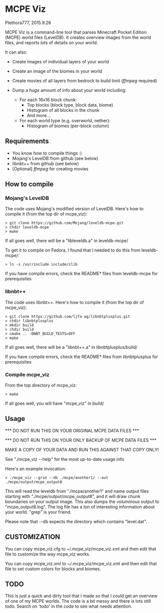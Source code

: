 # MCPE Viz
Plethora777, 2015.9.26

MCPE Viz is a command-line tool that parses Minecraft Pocket Edition (MCPE) world files (LevelDB).  It creates overview images from the world files, and reports *lots* of details on your world.

It can also:

* Create images of individual layers of your world

* Create an image of the biomes in your world

* Create movies of all layers from bedrock to build limit (*ffmpeg* required)

* Dump a *huge* amount of info about your world including:
  * For each 16x16 block chunk:
    * Top blocks (block type, block data, biome)
    * Histogram of all blocks in the chunk
    * And more...
  * For each world type (e.g. overworld, nether):
    * Histogram of biomes (per-block column)


## Requirements

* You know how to compile things :)
* Mojang's LevelDB from github (see below)
* libnbt++ from github (see below)
* [Optional] *ffmpeg* for creating movies


## How to compile

### Mojang's LevelDB

The code uses Mojang's modified version of LevelDB.  Here's how to compile it (from the top dir of mcpe_viz):

```
> git clone https://github.com/Mojang/leveldb-mcpe.git
> chdir leveldb-mcpe
> make
```

If all goes well, there will be a "libleveldb.a" in leveldb-mcpe/

To get it to compile on Fedora, I found that I needed to do this from leveldb-mcpe/:

```
> ln -s /usr/include include/zlib
```

If you have compile errors, check the README* files from leveldb-mcpe for prerequisites

### libnbt++

The code uses libnbt++.  Here's how to compile it (from the top dir of mcpe_viz):

```
> git clone https://github.com/ljfa-ag/libnbtplusplus.git
> chdir libnbtplusplus
> mkdir build
> chdir build
> cmake .. -DNBT_BUILD_TESTS=OFF
> make
```

If all goes well, there will be a "libnbt++.a" in libnbtplusplus/build/

If you have compile errors, check the README* files from libnbtplusplus for prerequisites

### Compile mcpe_viz

From the top directory of mcpe_viz:

```
> make
```

If all goes well, you will have "mcpe_viz" in build/


## Usage

*** DO NOT RUN THIS ON YOUR ORIGINAL MCPE DATA FILES ***

*** DO NOT RUN THIS ON YOUR ONLY BACKUP OF MCPE DATA FILES ***

MAKE A COPY OF YOUR DATA AND RUN THIS AGAINST THAT COPY ONLY!

See "./mcpe_viz --help" for the most up-to-date usage info

Here's an example invocation:

```
> ./mcpe_viz --grid --db ./mcpe/another1/ --out ./mcpe/output/mcpe_output8
```

This will read the leveldb from "./mcpe/another1" and name output files starting with "./mcpe/output/mcpe_output8", and it will draw chunk boundaries on your output image.  This also dumps the *voluminous* output to "mcpe_output8.log".  The log file has a *ton* of interesting information about your world.  "grep" is your friend.

Please note that --db expects the directory which contains "level.dat".


## CUSTOMIZATION

You can copy mcpe_viz.cfg to ~/.mcpe_viz/mcpe_viz.xml and then edit that file to customize the way mcpe_viz works.

You can copy mcpe_viz.xml to ~/.mcpe_viz/mcpe_viz.xml and then edit that file to set custom colors for blocks and biomes.


## TODO

This is just a quick and dirty tool that I made so that I could get an overview of one of my MCPE worlds.  The code is a bit messy and there is lots still todo.  Search on 'todo' in the code to see what needs attention.
